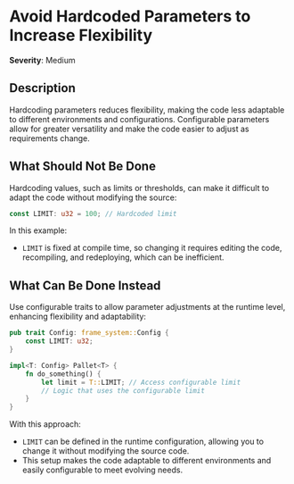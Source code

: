 # Avoid Hardcoded Parameters to Increase Flexibility

**Severity**: Medium

## Description

Hardcoding parameters reduces flexibility, making the code less adaptable to different environments and configurations.
Configurable parameters allow for greater versatility and make the code easier to adjust as requirements change.

## What Should Not Be Done

Hardcoding values, such as limits or thresholds, can make it difficult to adapt the code without modifying the source:

```rust
const LIMIT: u32 = 100; // Hardcoded limit
```

In this example:

- `LIMIT` is fixed at compile time, so changing it requires editing the code, recompiling, and redeploying, which can be
  inefficient.

## What Can Be Done Instead

Use configurable traits to allow parameter adjustments at the runtime level, enhancing flexibility and adaptability:

```rust
pub trait Config: frame_system::Config {
    const LIMIT: u32;
}

impl<T: Config> Pallet<T> {
    fn do_something() {
        let limit = T::LIMIT; // Access configurable limit
        // Logic that uses the configurable limit
    }
}
```

With this approach:

- `LIMIT` can be defined in the runtime configuration, allowing you to change it without modifying the source code.
- This setup makes the code adaptable to different environments and easily configurable to meet evolving needs.
